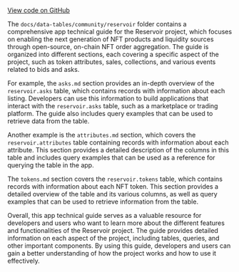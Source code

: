 [View code on GitHub](https://dune.com/docs/data-tables/community/reservoir)

The `docs/data-tables/community/reservoir` folder contains a comprehensive app technical guide for the Reservoir project, which focuses on enabling the next generation of NFT products and liquidity sources through open-source, on-chain NFT order aggregation. The guide is organized into different sections, each covering a specific aspect of the project, such as token attributes, sales, collections, and various events related to bids and asks.

For example, the `asks.md` section provides an in-depth overview of the `reservoir.asks` table, which contains records with information about each listing. Developers can use this information to build applications that interact with the `reservoir.asks` table, such as a marketplace or trading platform. The guide also includes query examples that can be used to retrieve data from the table.

Another example is the `attributes.md` section, which covers the `reservoir.attributes` table containing records with information about each attribute. This section provides a detailed description of the columns in this table and includes query examples that can be used as a reference for querying the table in the app.

The `tokens.md` section covers the `reservoir.tokens` table, which contains records with information about each NFT token. This section provides a detailed overview of the table and its various columns, as well as query examples that can be used to retrieve information from the table.

Overall, this app technical guide serves as a valuable resource for developers and users who want to learn more about the different features and functionalities of the Reservoir project. The guide provides detailed information on each aspect of the project, including tables, queries, and other important components. By using this guide, developers and users can gain a better understanding of how the project works and how to use it effectively.
